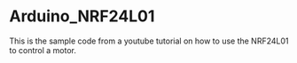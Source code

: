 # Arduino_NRF24L01
This is the sample code from a youtube tutorial on how to use the NRF24L01 to control a motor.
